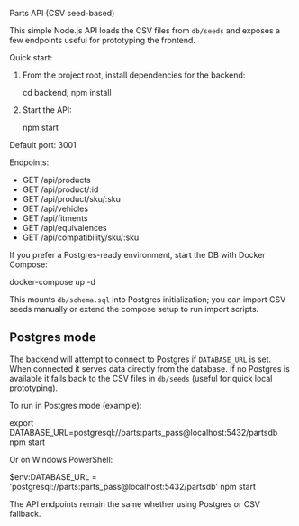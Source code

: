 Parts API (CSV seed-based)

This simple Node.js API loads the CSV files from `db/seeds` and exposes a few endpoints useful for prototyping the frontend.

Quick start:

1. From the project root, install dependencies for the backend:

   cd backend; npm install

2. Start the API:

   npm start

Default port: 3001

Endpoints:
- GET /api/products
- GET /api/product/:id
- GET /api/product/sku/:sku
- GET /api/vehicles
- GET /api/fitments
- GET /api/equivalences
- GET /api/compatibility/sku/:sku

If you prefer a Postgres-ready environment, start the DB with Docker Compose:

  docker-compose up -d

This mounts `db/schema.sql` into Postgres initialization; you can import CSV seeds manually or extend the compose setup to run import scripts.

Postgres mode
---------------
The backend will attempt to connect to Postgres if `DATABASE_URL` is set. When connected it serves data directly from the database. If no Postgres is available it falls back to the CSV files in `db/seeds` (useful for quick local prototyping).

To run in Postgres mode (example):

   export DATABASE_URL=postgresql://parts:parts_pass@localhost:5432/partsdb
   npm start

Or on Windows PowerShell:

   $env:DATABASE_URL = 'postgresql://parts:parts_pass@localhost:5432/partsdb'
   npm start

The API endpoints remain the same whether using Postgres or CSV fallback.
